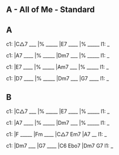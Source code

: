 ---
---

## A - All of Me - Standard

## A

c1: |C△7 ___ |% _____ |E7 ____ |% _____
l1:  _

c1: |A7 ____ |% _____ |Dm7 ___ |% _____
l1:  _

c1: |E7 ____ |% _____ |Am7 ___ |% _____
l1:  _

c1: |D7 ____ |% _____ |Dm7 ___ |G7 ____
l1:  _

## B

c1: |C△7 ___ |% _____ |E7 ____ |% _____
l1:  _

c1: |A7 ____ |% _____ |Dm7 ___ |% _____
l1:  _

c1: |F _____ |Fm ____ |C△7 Em7 |A7 __
l1:  _

c1: |Dm7 ___ |G7 ____ |C6 Ebo7 |Dm7 G7
l1:  _